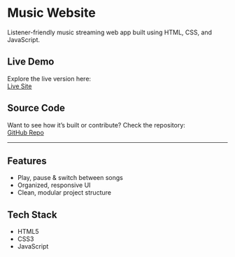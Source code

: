#  Music Website

Listener-friendly music streaming web app built using HTML, CSS, and JavaScript.

##  Live Demo  
Explore the live version here:  
[Live Site](https://amanbtech.github.io/musicwebsite/)

##  Source Code  
Want to see how it’s built or contribute? Check the repository:  
[GitHub Repo](https://github.com/amanbtech/musicwebsite)

---

##  Features  
-  Play, pause & switch between songs  
-  Organized, responsive UI  
-  Clean, modular project structure  

##  Tech Stack  
- HTML5  
- CSS3  
- JavaScript  

